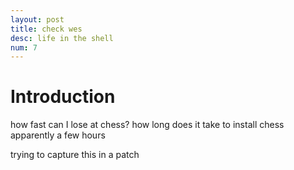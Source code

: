 ```yaml
---
layout: post
title: check wes
desc: life in the shell
num: 7
---
```


# Introduction

how fast can I lose at chess?
how long does it take to install chess
apparently a few hours


trying to capture this in a patch


